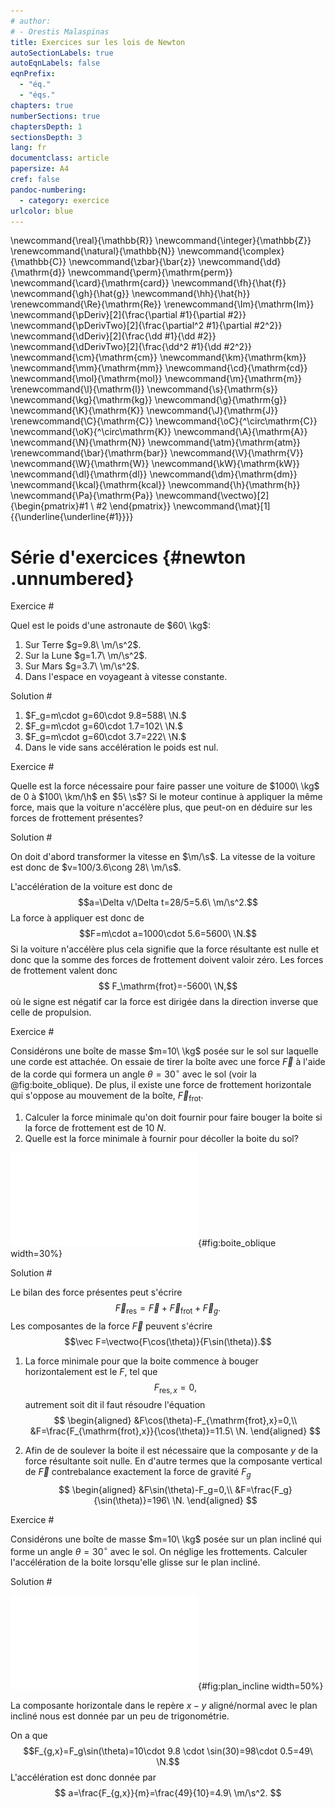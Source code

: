 ```yaml
---
# author:
# - Orestis Malaspinas
title: Exercices sur les lois de Newton
autoSectionLabels: true
autoEqnLabels: false
eqnPrefix: 
  - "éq."
  - "éqs."
chapters: true
numberSections: true
chaptersDepth: 1
sectionsDepth: 3
lang: fr
documentclass: article
papersize: A4
cref: false
pandoc-numbering:
  - category: exercice
urlcolor: blue
---
```


\newcommand{\real}{\mathbb{R}}
\newcommand{\integer}{\mathbb{Z}}
\renewcommand{\natural}{\mathbb{N}}
\newcommand{\complex}{\mathbb{C}}
\newcommand{\zbar}{\bar{z}}
\newcommand{\dd}{\mathrm{d}}
\newcommand{\perm}{\mathrm{perm}}
\newcommand{\card}{\mathrm{card}}
\newcommand{\fh}{\hat{f}}
\newcommand{\gh}{\hat{g}}
\newcommand{\hh}{\hat{h}}
\renewcommand{\Re}{\mathrm{Re}}
\renewcommand{\Im}{\mathrm{Im}}
\newcommand{\pDeriv}[2]{\frac{\partial #1}{\partial #2}}
\newcommand{\pDerivTwo}[2]{\frac{\partial^2 #1}{\partial #2^2}}
\newcommand{\dDeriv}[2]{\frac{\dd #1}{\dd #2}}
\newcommand{\dDerivTwo}[2]{\frac{\dd^2 #1}{\dd #2^2}}
\newcommand{\cm}{\mathrm{cm}}
\newcommand{\km}{\mathrm{km}}
\newcommand{\mm}{\mathrm{mm}}
\newcommand{\cd}{\mathrm{cd}}
\newcommand{\mol}{\mathrm{mol}}
\newcommand{\m}{\mathrm{m}}
\renewcommand{\l}{\mathrm{l}}
\newcommand{\s}{\mathrm{s}}
\newcommand{\kg}{\mathrm{kg}}
\newcommand{\g}{\mathrm{g}}
\newcommand{\K}{\mathrm{K}}
\newcommand{\J}{\mathrm{J}}
\renewcommand{\C}{\mathrm{C}}
\newcommand{\oC}{^\circ\mathrm{C}}
\newcommand{\oK}{^\circ\mathrm{K}}
\newcommand{\A}{\mathrm{A}}
\newcommand{\N}{\mathrm{N}}
\newcommand{\atm}{\mathrm{atm}}
\renewcommand{\bar}{\mathrm{bar}}
\newcommand{\V}{\mathrm{V}}
\newcommand{\W}{\mathrm{W}}
\newcommand{\kW}{\mathrm{kW}}
\newcommand{\dl}{\mathrm{dl}}
\newcommand{\dm}{\mathrm{dm}}
\newcommand{\kcal}{\mathrm{kcal}}
\newcommand{\h}{\mathrm{h}}
\newcommand{\Pa}{\mathrm{Pa}}
\newcommand{\vectwo}[2]{\begin{pmatrix}#1 \\ #2 \end{pmatrix}}
\newcommand{\mat}[1]{{\underline{\underline{#1}}}}

Série d'exercices {#newton .unnumbered}
=================

Exercice #

Quel est le poids d'une astronaute de $60\ \kg$:

1. Sur Terre $g=9.8\ \m/\s^2$.
2. Sur la Lune $g=1.7\ \m/\s^2$.
3. Sur Mars $g=3.7\ \m/\s^2$.
4. Dans l'espace en voyageant à vitesse constante.

Solution #

1. $F_g=m\cdot g=60\cdot 9.8=588\ \N.$
2. $F_g=m\cdot g=60\cdot 1.7=102\ \N.$
3. $F_g=m\cdot g=60\cdot 3.7=222\ \N.$
4. Dans le vide sans accélération le poids est nul.

Exercice #

Quelle est la force nécessaire pour faire passer une voiture de $1000\ \kg$ de $0$ à $100\ \km/\h$ en $5\ \s$? Si le moteur continue à appliquer la même force, mais que la voiture n'accélère plus, que peut-on en déduire sur les forces de frottement présentes?

Solution #

On doit d'abord transformer la vitesse en $\m/\s$. La vitesse de la voiture est donc de $v=100/3.6\cong 28\ \m/\s$.

L'accélération de la voiture est donc de 
$$a=\Delta v/\Delta t=28/5=5.6\ \m/\s^2.$$
La force à appliquer est donc de 
$$F=m\cdot a=1000\cdot 5.6=5600\ \N.$$
Si la voiture n'accélère plus cela signifie que la force résultante est nulle et donc que la somme des forces de frottement doivent valoir zéro. Les forces de frottement valent donc 
$$
F_\mathrm{frot}=-5600\ \N,$$
où le signe est négatif car la force est dirigée dans la direction inverse que celle de propulsion.

Exercice #

Considérons une boîte de masse $m=10\ \kg$ posée sur le sol sur laquelle une corde est attachée. On essaie de tirer la boîte avec une force $\vec F$ à l'aide de la corde 
qui formera un angle $\theta=30^\circ$ avec le sol (voir la @fig:boite_oblique). De plus, il existe une force de frottement horizontale qui s'oppose au mouvement de la boîte, $\vec F_\mathrm{frot}$. 

1. Calculer la force minimale qu'on doit fournir pour faire bouger la boite si la force de frottement est de $10\ N$. 
2. Quelle est la force minimale à fournir pour décoller la boite du sol?

![Une boite oblique avec une force de frottement.](../figs/boite_oblique.pdf){#fig:boite_oblique width=30%}

Solution #

Le bilan des force présentes peut s'écrire
$$\vec F_\mathrm{res}=\vec F+\vec F_\mathrm{frot}+\vec F_g.$$
Les composantes de la force $\vec F$ peuvent s'écrire
$$\vec F=\vectwo{F\cos(\theta)}{F\sin(\theta)}.$$

1. La force minimale pour que la boite commence à bouger horizontalement est le $F$, tel que
$$F_{\mathrm{res},x}=0,$$
autrement soit dit il faut résoudre l'équation
$$
\begin{aligned}
&F\cos(\theta)-F_{\mathrm{frot},x}=0,\\
&F=\frac{F_{\mathrm{frot},x}}{\cos(\theta)}=11.5\ \N.
\end{aligned}
$$

2. Afin de de soulever la boite il est nécessaire que la composante $y$ de la force résultante soit nulle.
En d'autre termes que la composante vertical de $\vec F$ contrebalance exactement la force de gravité $F_g$
$$
\begin{aligned}
&F\sin(\theta)-F_g=0,\\
&F=\frac{F_g}{\sin(\theta)}=196\ \N.
\end{aligned}
$$


Exercice #

Considérons une boîte de masse $m=10\ \kg$ posée sur un plan incliné
qui forme un angle $\theta=30^\circ$ avec le sol. On néglige les frottements. Calculer l'accélération de la boite lorsqu'elle glisse sur le plan incliné.

Solution #

![Une boite sur un plan incliné sans frottements.](../figs/plan_incline_exo.pdf){#fig:plan_incline width=50%}

La composante horizontale dans le repère $x-y$ aligné/normal avec le plan incliné nous est donnée par un peu de trigonométrie.

On a que 
$$F_{g,x}=F_g\sin(\theta)=10\cdot 9.8 \cdot \sin(30)=98\cdot 0.5=49\ \N.$$
L'accélération est donc donnée par
$$
a=\frac{F_{g,x}}{m}=\frac{49}{10}=4.9\ \m/\s^2.
$$